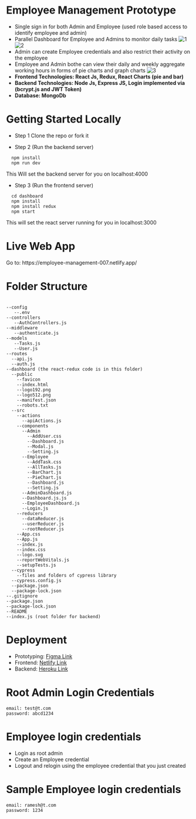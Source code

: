 # Employee Management Prototype
* Single sign in for both Admin and Employee (used role based access to identify employee and admin)
* Parallel Dashboard for Employee and Admins to monitor daily tasks
![1](https://user-images.githubusercontent.com/68449680/202599593-452df3b4-d5ad-45b4-b130-9e31e76233cb.png)
![2](https://user-images.githubusercontent.com/68449680/202599610-8d470b12-42ba-4b99-a369-97b605a2d6ed.png)
* Admin can create Employee credentials and also restrict their activity on the employee
* Employee and Admin bothe can view their daily and weekly aggregate working hours in forms of pie charts and graph charts
![3](https://user-images.githubusercontent.com/68449680/202600103-d6fbf767-ffeb-4fe9-b0ae-5581cf98a598.png)
* <b> Frontend Technologies: React Js, Redux, React Charts (pie and bar) </b>
* <b> Backend Technologies: Node Js, Express JS, Login implemented via (bcrypt.js and JWT Token) </b>
* <b> Database: MongoDb </b>

# Getting Started Locally
* Step 1
Clone the repo or fork it

* Step 2 (Run the backend server)
  
```
  npm install
  npm run dev
```
 This Will set the backend server for you on localhost:4000
 
* Step 3 (Run the frontend server)
```
  cd dashboard
  npm install
  npm install redux
  npm start
 ```
 This will set the react server running for you in localhost:3000

# Live Web App
<p> Go to: https://employee-management-007.netlify.app/ </p>

# Folder Structure
```

--config
   --.env
--controllers
   --AuthControllers.js
--middleware
   --authenticate.js
--models
   --Tasks.js
   --User.js
--routes
  --api.js
  --auth.js
--dashboard (the react-redux code is in this folder)
  --public
    --favicon
    --index.html
    --logo192.png
    --logo512.png
    --manifest.json
    --robots.txt
  --src
    --actions
      --apiActions.js
    --components
      --Admin
        --AddUser.css
        --Dashboard.js
        --Modal.js
        --Setting.js
      --Employee
        --AddTask.css
        --AllTasks.js
        --BarChart.js
        --PieChart.js
        --Dashboard.js
        --Setting.js
      --AdminDashboard.js
      --Dashboard.js.js
      --EmployeeDashboard.js
      --Login.js
    --reducers
      --dataReducer.js
      --userReducer.js
      --rootReducer.js
    --App.css
    --App.js
    --index.js
    --index.css
    --logo.svg
    --reportWebVitals.js
    --setupTests.js
  --cypress
    --files and folders of cypress library
  --cypress.config.js
  --package.json
  --package-lock.json
--.gitignore
--package.json
--package-lock.json
--README
--index.js (root folder for backend)
```


# Deployment
* Prototyping: [Figma Link](https://www.figma.com/file/VFrKAvC6CfABKGB0jHyZmv/Employee-Management-UI?node-id=0%3A1)
* Frontend:  [Netlify Link](https://employee-management-007.netlify.app/)
* Backend: [Heroku Link](https://employee-management-007.herokuapp.com)

# Root Admin Login Credentials
```
email: test@t.com
password: abcd1234
```

# Employee login credentials
* Login as root admin
* Create an Employee credential
* Logout and relogin using the employee credential that you just created

# Sample Employee login credentials
```
email: ramesh@t.com
password: 1234
```
